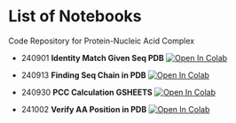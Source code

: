 # List of Notebooks
Code Repository for Protein-Nucleic Acid Complex

- 240901 **Identity Match Given Seq PDB** [![Open In Colab](https://colab.research.google.com/assets/colab-badge.svg)](https://colab.research.google.com/github/paulshamrat/PNA/blob/main/240901-identity-match-given-seq-pdb.ipynb)

- 240913 **Finding Seq Chain in PDB** [![Open In Colab](https://colab.research.google.com/assets/colab-badge.svg)](https://colab.research.google.com/github/paulshamrat/PNA/blob/main/240913-finding-seq-chain-in-pdb.ipynb)

- 240930 **PCC Calculation GSHEETS** [![Open In Colab](https://colab.research.google.com/assets/colab-badge.svg)](https://colab.research.google.com/github/paulshamrat/PNA/blob/main/240930-PCC-CALCULATION-GSHEETS.IPYNB)

- 241002 **Verify AA Position in PDB** [![Open In Colab](https://colab.research.google.com/assets/colab-badge.svg)](https://colab.research.google.com/github/paulshamrat/PNA/blob/main/241002-VERIFY-AA-POSITION-IN-PDB.IPYNB)
